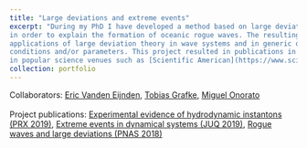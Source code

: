 ```yaml
---
title: "Large deviations and extreme events"
excerpt: "During my PhD I have developed a method based on large deviation theory and numerical optimization
in order to explain the formation of oceanic rogue waves. The resulting method for extreme events that we have formalized paves the way for
applications of large deviation theory in wave systems and in generic deterministic systems supplemented with random initial
conditions and/or parameters. This project resulted in publications in PNAS and PRX, and was featured
in popular science venues such as [Scientific American](https://www.scientificamerican.com/article/new-model-predicts-sudden-rogue-waves/), [Quanta Magazine](https://www.quantamagazine.org/the-grand-unified-theory-of-rogue-waves-20200205/) and the [Physics](https://physics.aps.org/articles/v12/146) magazine of the APS. <br/><img src='/images/image4c.PNG'  style='width:900px;'>"
collection: portfolio
---
```

Collaborators: [Eric Vanden Eijnden](https://wp.nyu.edu/courantinstituteofmathematicalsciences-eve2/), [Tobias Grafke](https://homepages.warwick.ac.uk/staff/T.Grafke/), [Miguel Onorato](http://personalpages.to.infn.it/~onorato/Home.html)<br><br>
Project publications: [Experimental evidence of hydrodynamic instantons (PRX 2019)](/publications/2019-12-18-experimental-evidence-instantons), [Extreme events in dynamical systems (JUQ 2019)](/publications/2019-08-13-extreme-events-dynamical-systems), [Rogue waves and large deviations (PNAS 2018)](/publications/2018-01-30-rogue-waves-large-deviations)

